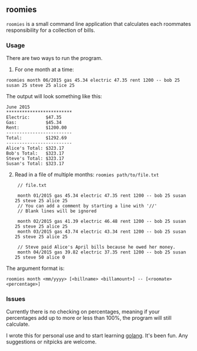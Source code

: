 roomies
-------

`roomies` is a small command line application that calculates each roommates responsibility for a collection of bills.

### Usage
There are two ways to run the program.

1. For one month at a time: 
```
roomies month 06/2015 gas 45.34 electric 47.35 rent 1200 -- bob 25 susan 25 steve 25 alice 25
```
The output will look something like this:
   
    June 2015
    *************************
    Electric:      $47.35
    Gas:           $45.34
    Rent:          $1200.00
    -------------------------
    Total:         $1292.69
    -------------------------
    Alice's Total: $323.17
    Bob's Total:   $323.17
    Steve's Total: $323.17
    Susan's Total: $323.17

2. Read in a file of multiple months: `roomies path/to/file.txt`
        
        // file.txt

        month 01/2015 gas 45.34 electric 47.35 rent 1200 -- bob 25 susan 25 steve 25 alice 25
        // You can add a comment by starting a line with '//'
        // Blank lines will be ignored

        month 02/2015 gas 41.39 electric 46.48 rent 1200 -- bob 25 susan 25 steve 25 alice 25
        month 03/2015 gas 43.74 electric 43.34 rent 1200 -- bob 25 susan 25 steve 25 alice 25

        // Steve paid Alice's April bills because he owed her money.
        month 04/2015 gas 39.82 electric 37.35 rent 1200 -- bob 25 susan 25 steve 50 alice 0

The argument format is:

    roomies month <mm/yyyy> [<billname> <billamount>] -- [<roomate> <percentage>]

### Issues
Currently there is no checking on percentages, meaning if your percentages add
up to more or less than 100%, the program will still calculate.

I wrote this for personal use and to start learning [golang](golang.org). It's been fun. Any suggestions or nitpicks are welcome.
